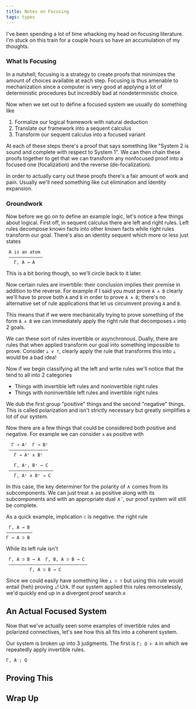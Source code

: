 ```yaml
---
title: Notes on Focusing
tags: types
---
```


I've been spending a lot of time whacking my head on focusing
literature. I'm stuck on this train for a couple hours so have an
accumulation of my thoughts.

### What Is Focusing

In a nutshell, focusing is a strategy to create proofs that minimizes
the amount of choices available at each step. Focusing is thus
amenable to mechanization since a computer is very good at applying a
lot of deterministic procedures but incredibly bad at nondeterministic
choice.

Now when we set out to define a focused system we usually do something like

 1. Formalize our logical framework with natural deduction
 2. Translate our framework into a sequent calculus
 3. Transform our sequent calculus into a focused variant

At each of these steps there's a proof that says something like
"System 2 is sound and complete with respect to System 1". We can then
chain these proofs together to get that we can transform any
nonfocused proof into a focused one (focalization) and the reverse
(de-focalization).

In order to actually carry out these proofs there's a fair amount of
work and pain. Usually we'll need something like cut elimination and
identity expansion.

### Groundwork

Now before we go on to define an example logic, let's notice a few
things about logical. First off, in sequent calculus there are left
and right rules. Left rules decompose known facts into other known
facts while right rules transform our goal. There's also an identity
sequent which more or less just states

     A is an atom
     —————————————
       Γ, A → A

This is a bit boring though, so we'll circle back to it later.

Now certain rules are invertible: their conclusion implies their
premise in addition to the reverse. For example if I said you must
prove `A ∧ B` clearly we'll have to prove both `A` and `B` in order to
prove `A ∧ B`; there's no alternative set of rule applications that
let us circumvent proving `A` and `B`.

This means that if we were mechanically trying to prove something of
the form `A ∧ B` we can immediately apply the right rule that
decomposes `∧` into 2 goals.

We can these sort of rules invertible or asynchronous. Dually, there
are rules that when applied transform our goal into something
impossible to prove. Consider `⊥ ∨ ⊤`, clearly apply the rule that
transforms this into `⊥` would be a bad idea!

Now if we begin classifying all the left and write rules we'll notice
that the tend to all into 2 categories

 - Things with invertible left rules and noninvertible right rules
 - Things with noninvertible left rules and invertible right rules

We dub the first group "positive" things and the second "negative"
things. This is called polarization and isn't strictly necessary but
greatly simplifies a lot of our system.

Now there are a few things that could be considered both positive and
negative. For example we can consider `∧` as positive with

      Γ → A⁺  Γ → B⁺
     ———————————————
       Γ → A⁺ ∧ B⁺

       Γ, A⁺, B⁺ → C
     —————————————————
       Γ, A⁺ ∧ B⁺ → C

In this case, the key determiner for the polarity of ∧ comes from its
subcomponents. We can just treat ∧ as positive along with its
subcomponents and with an appropriate dual ∧⁻, our proof system will
still be complete.

As a quick example, implication `⊂` is negative. the right rule

     Γ, A → B
    ——————————
    Γ → A ⊃ B

While its left rule isn't

     Γ, A ⊃ B → A  Γ, B, A ⊃ B → C
     ——————————————————————————————
             Γ, A ⊃ B → C

Since we could easily have something like `⊥ ⊃ ⊤` but using this rule
would entail (heh) proving `⊥`! Urk. If our system applied this rules
remorselessly, we'd quickly end up in a divergent proof search.x

## An Actual Focused System

Now that we've actually seen some examples of invertible rules and
polarized connectives, let's see how this all fits into a coherent
system.

Our system is broken up into 3 judgments. The first is `Γ; Ω ⊢ A` in
which we repeatedly apply invertible rules.

    Γ, A⁻; Q
## Proving This

## Wrap Up
